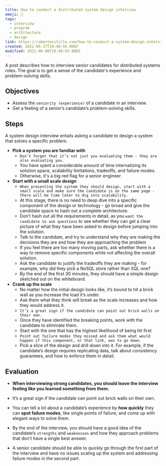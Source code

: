```yaml
---
title: How to conduct a distributed system design interview
emoji: 📝
tags:
  - interview
  - program
  - architecture
  - design
link: https://robertovitillo.com/how-to-conduct-a-system-design-interview/
created: 2021-05-17T19:48:59.000Z
modified: 2021-06-08T19:48:59.000Z
---
```


A post describes how to interview senior candidates for distributed systems roles. The goal is to get a sense of the candidate's experience and problem-solving skills.

## Objectives

- Assess the `seniority (experience)` of a candidate in an interview.
- Get a feeling of a senior’s candidate’s problem-solving skills.

## Steps

A system design interview entails asking a candidate to design a system that solves a specific problem.

- **Pick a system you are familiar with**
  - `Don’t forget that it’s not just you evaluating them - they are also evaluating you.`
  - You have spent a considerable amount of time internalizing its solution space, scalability limitations, tradeoffs, and failure modes.
  - Otherwise, it's a big red flag for a senior engineer
- **Start with a small scale design**
  - `When presenting the system they should design, start with a small scale and make sure the candidate is on the same page - there will be time later to dig into scalability.`
  - At this stage, there is no need to deep dive into a specific component of the design or technology - go broad and give the candidate space to hash out a complete architecture.
  - Don’t hash out all the requirements in detail, as you `want the candidate to ask questions` to see whether they can get a clear picture of what they have been asked to design before jumping into the solution.
  - Talk to the candidate, and try to understand why they are making the decisions they are and how they are approaching the problem
  - If you feel there are too many moving parts, ask whether there is a way to remove specific components while not affecting the overall solution.
  - Ask the candidate to justify the tradeoffs they are making - for example, why did they pick a NoSQL store rather than SQL one?
  - By the end of the first 30 minutes, they should have a simple design sketched out on the whiteboard.
- **Crank up the scale**
  - No matter how the initial design looks like, it’s bound to hit a brick wall as you increase the load it’s under.
  - Ask them what they think will break as the scale increases and how they would address it.
  - `It’s a great sign if the candidate can point out brick walls on their own.`
  - Once they have identified the breaking points, work with the candidate to eliminate them.
  - Start with the one that has the highest likelihood of being hit first
  - `Point out failure modes they missed and ask them what would happen if this component, or that link, was to go down.`
  - Pick a slice of the design and drill down into it. For example, if the candidate’s design requires replicating data, talk about consistency guarantees, and how to enforce them in detail.

## Evaluation

- **When interviewing strong candidates, you should leave the interview feeling like you learned something from them.**

- It’s a great sign if the candidate can point out brick walls on their own.

- You can tell a lot about a candidate’s experience by **how quickly** they can **spot failure modes**, like single points of failure, and come up with elegant ways to solve them.

- By the end of the interview, you should have a good idea of the candidate’s `strengths` and `weaknesses` and how they approach problems that don’t have a single best answer.

- A senior candidate should be able to quickly go through the first part of the interview and have no issues scaling up the system and addressing failure modes in the second part.
